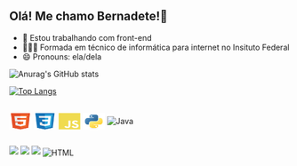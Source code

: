 ## Olá! Me chamo Bernadete!👋

- 🔭 Estou trabalhando com front-end
- 👩🏻‍💻 Formada em técnico de informática para internet no Insituto Federal
- 😄 Pronouns: ela/dela


![Anurag's GitHub stats](https://github-readme-stats.vercel.app/api?username=Bernadete1004&show_icons=true&theme=synthwave)

[![Top Langs](https://github-readme-stats.vercel.app/api/top-langs/?username=Bernadete1004&show_icons=true&theme=synthwave)](https://github.com/Bernadete1004/github-readme-stats)

<div style="display: inline_block"><br>
  <img align="center" alt="HTML" height="30" width="40" src="https://raw.githubusercontent.com/devicons/devicon/master/icons/html5/html5-original.svg">
  <img align="center" alt="CSS" height="30" width="40" src="https://raw.githubusercontent.com/devicons/devicon/master/icons/css3/css3-original.svg">
  <img align="center" alt="Js" height="30" width="40" src="https://raw.githubusercontent.com/devicons/devicon/master/icons/javascript/javascript-plain.svg">
  <img align="center" alt="Python" height="30" width="40" src="https://raw.githubusercontent.com/devicons/devicon/master/icons/python/python-original.svg">
  <img align="center" alt="Java" height="30" width="40" src="https://cdn.jsdelivr.net/gh/devicons/devicon/icons/java/java-plain.svg" />
          

</div>

##

<div> 
  <a href="https://www.instagram.com/ro_bebell/" target="_blank"><img src="https://img.shields.io/badge/-Instagram-%23E4405F?style=for-the-badge&logo=instagram&logoColor=white" target="_blank"></a>
  <a href = "mailto:bernadeterodrigues1000@gmail.com"><img src="https://img.shields.io/badge/-Gmail-%23333?style=for-the-badge&logo=gmail&logoColor=white" target="_blank"></a>
  <a href="https://www.linkedin.com/in/bernadete-rodrigues-albuquerque-425a8922b/" target="_blank"><img src="https://img.shields.io/badge/-LinkedIn-%230077B5?style=for-the-badge&logo=linkedin&logoColor=white" target="_blank"></a> 
  <img align="center" alt="HTML" height="100" width="100" src="https://i.picasion.com/pic92/860da4c2876620b1b9634418b663726c.gif"/></a><br />
  
</div>




